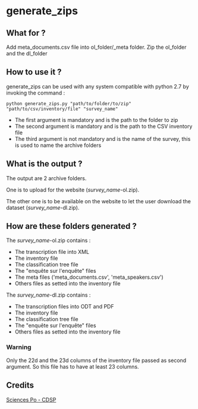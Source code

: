 # generate_zips


## What for ?

Add meta_documents.csv file into ol_folder/_meta folder.
Zip the ol_folder and the dl_folder


## How to use it ?

generate_zips can be used with any system compatible with python 2.7 by invoking the command :

`python generate_zips.py "path/to/folder/to/zip" "path/to/csv/inventory/file" "survey_name"`

* The first argument is mandatory and is the path to the folder to zip
* The second argument is mandatory and is the path to the CSV inventory file
* The third argument is not mandatory and is the name of the survey, this is used to name the archive folders


## What is the output ?

The output are 2 archive folders.

One is to upload for the website (_survey\_name_-ol.zip).

The other one is to be available on the website to let the user download the dataset (_survey\_name_-dl.zip).


## How are these folders generated ?

The _survey\_name_-ol.zip contains :
* The transcription file into XML
* The inventory file
* The classification tree file
* The "enquête sur l'enquête" files
* The meta files ('meta_documents.csv', 'meta_speakers.csv')
* Others files as setted into the inventory file

The _survey\_name_-dl.zip contains :
* The transcription files into ODT and PDF
* The inventory file
* The classification tree file
* The "enquête sur l'enquête" files
* Others files as setted into the inventory file


### Warning

Only the 22d and the 23d columns of the inventory file passed as second argument. So this file has to have at least 23 columns.


## Credits

[Sciences Po - CDSP](http://cdsp.sciences-po.fr/)